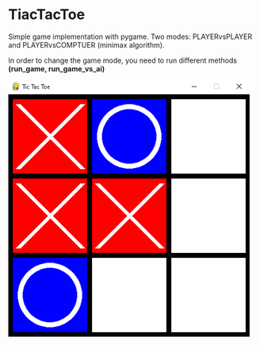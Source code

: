 # TiacTacToe
Simple game implementation with pygame. Two modes: PLAYERvsPLAYER and PLAYERvsCOMPTUER (minimax algorithm).

In order to change the game mode, you need to run different methods **(run_game, run_game_vs_ai)**

![Alt-текст](https://github.com/Martellus88/TiacTacToe/blob/master/example_tt.png)
